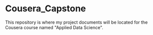 # Cousera_Capstone
This repository is where my project documents will be located for the Cousera course named "Applied Data Science".
